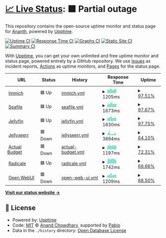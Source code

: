 # [📈 Live Status](https://apps.kedi.dev): <!--live status--> **🟧 Partial outage**

This repository contains the open-source uptime monitor and status page for [Ananth](https://coredump.blog), powered by [Upptime](https://github.com/upptime/upptime).

[![Uptime CI](https://github.com/ananthb/apps.kedi.dev/workflows/Uptime%20CI/badge.svg)](https://github.com/ananthb/apps.kedi.dev/actions?query=workflow%3A%22Uptime+CI%22)
[![Response Time CI](https://github.com/ananthb/apps.kedi.dev/workflows/Response%20Time%20CI/badge.svg)](https://github.com/ananthb/apps.kedi.dev/actions?query=workflow%3A%22Response+Time+CI%22)
[![Graphs CI](https://github.com/ananthb/apps.kedi.dev/workflows/Graphs%20CI/badge.svg)](https://github.com/ananthb/apps.kedi.dev/actions?query=workflow%3A%22Graphs+CI%22)
[![Static Site CI](https://github.com/ananthb/apps.kedi.dev/workflows/Static%20Site%20CI/badge.svg)](https://github.com/ananthb/apps.kedi.dev/actions?query=workflow%3A%22Static+Site+CI%22)
[![Summary CI](https://github.com/ananthb/apps.kedi.dev/workflows/Summary%20CI/badge.svg)](https://github.com/ananthb/apps.kedi.dev/actions?query=workflow%3A%22Summary+CI%22)

With [Upptime](https://upptime.js.org), you can get your own unlimited and free uptime monitor and status page, powered entirely by a GitHub repository. We use [Issues](https://github.com/ananthb/apps.kedi.dev/issues) as incident reports, [Actions](https://github.com/ananthb/apps.kedi.dev/actions) as uptime monitors, and [Pages](https://apps.kedi.dev) for the status page.

<!--start: status pages-->
<!-- This summary is generated by Upptime (https://github.com/upptime/upptime) -->
<!-- Do not edit this manually, your changes will be overwritten -->
<!-- prettier-ignore -->
| URL | Status | History | Response Time | Uptime |
| --- | ------ | ------- | ------------- | ------ |
| <img alt="" src="https://icons.duckduckgo.com/ip3/imm.tail42937.ts.net.ico" height="13"> [Immich](https://imm.tail42937.ts.net) | 🟩 Up | [immich.yml](https://github.com/ananthb/apps.kedi.dev/commits/HEAD/history/immich.yml) | <details><summary><img alt="Response time graph" src="./graphs/immich/response-time-week.png" height="20"> 1205ms</summary><br><a href="https://apps.kedi.dev/history/immich"><img alt="Response time 1199" src="https://img.shields.io/endpoint?url=https%3A%2F%2Fraw.githubusercontent.com%2Fananthb%2Fapps.kedi.dev%2FHEAD%2Fapi%2Fimmich%2Fresponse-time.json"></a><br><a href="https://apps.kedi.dev/history/immich"><img alt="24-hour response time 1120" src="https://img.shields.io/endpoint?url=https%3A%2F%2Fraw.githubusercontent.com%2Fananthb%2Fapps.kedi.dev%2FHEAD%2Fapi%2Fimmich%2Fresponse-time-day.json"></a><br><a href="https://apps.kedi.dev/history/immich"><img alt="7-day response time 1205" src="https://img.shields.io/endpoint?url=https%3A%2F%2Fraw.githubusercontent.com%2Fananthb%2Fapps.kedi.dev%2FHEAD%2Fapi%2Fimmich%2Fresponse-time-week.json"></a><br><a href="https://apps.kedi.dev/history/immich"><img alt="30-day response time 1199" src="https://img.shields.io/endpoint?url=https%3A%2F%2Fraw.githubusercontent.com%2Fananthb%2Fapps.kedi.dev%2FHEAD%2Fapi%2Fimmich%2Fresponse-time-month.json"></a><br><a href="https://apps.kedi.dev/history/immich"><img alt="1-year response time 1199" src="https://img.shields.io/endpoint?url=https%3A%2F%2Fraw.githubusercontent.com%2Fananthb%2Fapps.kedi.dev%2FHEAD%2Fapi%2Fimmich%2Fresponse-time-year.json"></a></details> | <details><summary><a href="https://apps.kedi.dev/history/immich">97.51%</a></summary><a href="https://apps.kedi.dev/history/immich"><img alt="All-time uptime 94.50%" src="https://img.shields.io/endpoint?url=https%3A%2F%2Fraw.githubusercontent.com%2Fananthb%2Fapps.kedi.dev%2FHEAD%2Fapi%2Fimmich%2Fuptime.json"></a><br><a href="https://apps.kedi.dev/history/immich"><img alt="24-hour uptime 100.00%" src="https://img.shields.io/endpoint?url=https%3A%2F%2Fraw.githubusercontent.com%2Fananthb%2Fapps.kedi.dev%2FHEAD%2Fapi%2Fimmich%2Fuptime-day.json"></a><br><a href="https://apps.kedi.dev/history/immich"><img alt="7-day uptime 97.51%" src="https://img.shields.io/endpoint?url=https%3A%2F%2Fraw.githubusercontent.com%2Fananthb%2Fapps.kedi.dev%2FHEAD%2Fapi%2Fimmich%2Fuptime-week.json"></a><br><a href="https://apps.kedi.dev/history/immich"><img alt="30-day uptime 94.50%" src="https://img.shields.io/endpoint?url=https%3A%2F%2Fraw.githubusercontent.com%2Fananthb%2Fapps.kedi.dev%2FHEAD%2Fapi%2Fimmich%2Fuptime-month.json"></a><br><a href="https://apps.kedi.dev/history/immich"><img alt="1-year uptime 94.50%" src="https://img.shields.io/endpoint?url=https%3A%2F%2Fraw.githubusercontent.com%2Fananthb%2Fapps.kedi.dev%2FHEAD%2Fapi%2Fimmich%2Fuptime-year.json"></a></details>
| <img alt="" src="https://icons.duckduckgo.com/ip3/sf.tail42937.ts.net.ico" height="13"> [Seafile](https://sf.tail42937.ts.net) | 🟩 Up | [seafile.yml](https://github.com/ananthb/apps.kedi.dev/commits/HEAD/history/seafile.yml) | <details><summary><img alt="Response time graph" src="./graphs/seafile/response-time-week.png" height="20"> 1673ms</summary><br><a href="https://apps.kedi.dev/history/seafile"><img alt="Response time 1713" src="https://img.shields.io/endpoint?url=https%3A%2F%2Fraw.githubusercontent.com%2Fananthb%2Fapps.kedi.dev%2FHEAD%2Fapi%2Fseafile%2Fresponse-time.json"></a><br><a href="https://apps.kedi.dev/history/seafile"><img alt="24-hour response time 1849" src="https://img.shields.io/endpoint?url=https%3A%2F%2Fraw.githubusercontent.com%2Fananthb%2Fapps.kedi.dev%2FHEAD%2Fapi%2Fseafile%2Fresponse-time-day.json"></a><br><a href="https://apps.kedi.dev/history/seafile"><img alt="7-day response time 1673" src="https://img.shields.io/endpoint?url=https%3A%2F%2Fraw.githubusercontent.com%2Fananthb%2Fapps.kedi.dev%2FHEAD%2Fapi%2Fseafile%2Fresponse-time-week.json"></a><br><a href="https://apps.kedi.dev/history/seafile"><img alt="30-day response time 1713" src="https://img.shields.io/endpoint?url=https%3A%2F%2Fraw.githubusercontent.com%2Fananthb%2Fapps.kedi.dev%2FHEAD%2Fapi%2Fseafile%2Fresponse-time-month.json"></a><br><a href="https://apps.kedi.dev/history/seafile"><img alt="1-year response time 1713" src="https://img.shields.io/endpoint?url=https%3A%2F%2Fraw.githubusercontent.com%2Fananthb%2Fapps.kedi.dev%2FHEAD%2Fapi%2Fseafile%2Fresponse-time-year.json"></a></details> | <details><summary><a href="https://apps.kedi.dev/history/seafile">97.67%</a></summary><a href="https://apps.kedi.dev/history/seafile"><img alt="All-time uptime 94.33%" src="https://img.shields.io/endpoint?url=https%3A%2F%2Fraw.githubusercontent.com%2Fananthb%2Fapps.kedi.dev%2FHEAD%2Fapi%2Fseafile%2Fuptime.json"></a><br><a href="https://apps.kedi.dev/history/seafile"><img alt="24-hour uptime 100.00%" src="https://img.shields.io/endpoint?url=https%3A%2F%2Fraw.githubusercontent.com%2Fananthb%2Fapps.kedi.dev%2FHEAD%2Fapi%2Fseafile%2Fuptime-day.json"></a><br><a href="https://apps.kedi.dev/history/seafile"><img alt="7-day uptime 97.67%" src="https://img.shields.io/endpoint?url=https%3A%2F%2Fraw.githubusercontent.com%2Fananthb%2Fapps.kedi.dev%2FHEAD%2Fapi%2Fseafile%2Fuptime-week.json"></a><br><a href="https://apps.kedi.dev/history/seafile"><img alt="30-day uptime 94.33%" src="https://img.shields.io/endpoint?url=https%3A%2F%2Fraw.githubusercontent.com%2Fananthb%2Fapps.kedi.dev%2FHEAD%2Fapi%2Fseafile%2Fuptime-month.json"></a><br><a href="https://apps.kedi.dev/history/seafile"><img alt="1-year uptime 94.33%" src="https://img.shields.io/endpoint?url=https%3A%2F%2Fraw.githubusercontent.com%2Fananthb%2Fapps.kedi.dev%2FHEAD%2Fapi%2Fseafile%2Fuptime-year.json"></a></details>
| <img alt="" src="https://icons.duckduckgo.com/ip3/tv.tail42937.ts.net.ico" height="13"> [Jellyfin](https://tv.tail42937.ts.net) | 🟩 Up | [jellyfin.yml](https://github.com/ananthb/apps.kedi.dev/commits/HEAD/history/jellyfin.yml) | <details><summary><img alt="Response time graph" src="./graphs/jellyfin/response-time-week.png" height="20"> 1630ms</summary><br><a href="https://apps.kedi.dev/history/jellyfin"><img alt="Response time 1768" src="https://img.shields.io/endpoint?url=https%3A%2F%2Fraw.githubusercontent.com%2Fananthb%2Fapps.kedi.dev%2FHEAD%2Fapi%2Fjellyfin%2Fresponse-time.json"></a><br><a href="https://apps.kedi.dev/history/jellyfin"><img alt="24-hour response time 1471" src="https://img.shields.io/endpoint?url=https%3A%2F%2Fraw.githubusercontent.com%2Fananthb%2Fapps.kedi.dev%2FHEAD%2Fapi%2Fjellyfin%2Fresponse-time-day.json"></a><br><a href="https://apps.kedi.dev/history/jellyfin"><img alt="7-day response time 1630" src="https://img.shields.io/endpoint?url=https%3A%2F%2Fraw.githubusercontent.com%2Fananthb%2Fapps.kedi.dev%2FHEAD%2Fapi%2Fjellyfin%2Fresponse-time-week.json"></a><br><a href="https://apps.kedi.dev/history/jellyfin"><img alt="30-day response time 1768" src="https://img.shields.io/endpoint?url=https%3A%2F%2Fraw.githubusercontent.com%2Fananthb%2Fapps.kedi.dev%2FHEAD%2Fapi%2Fjellyfin%2Fresponse-time-month.json"></a><br><a href="https://apps.kedi.dev/history/jellyfin"><img alt="1-year response time 1768" src="https://img.shields.io/endpoint?url=https%3A%2F%2Fraw.githubusercontent.com%2Fananthb%2Fapps.kedi.dev%2FHEAD%2Fapi%2Fjellyfin%2Fresponse-time-year.json"></a></details> | <details><summary><a href="https://apps.kedi.dev/history/jellyfin">97.75%</a></summary><a href="https://apps.kedi.dev/history/jellyfin"><img alt="All-time uptime 98.00%" src="https://img.shields.io/endpoint?url=https%3A%2F%2Fraw.githubusercontent.com%2Fananthb%2Fapps.kedi.dev%2FHEAD%2Fapi%2Fjellyfin%2Fuptime.json"></a><br><a href="https://apps.kedi.dev/history/jellyfin"><img alt="24-hour uptime 100.00%" src="https://img.shields.io/endpoint?url=https%3A%2F%2Fraw.githubusercontent.com%2Fananthb%2Fapps.kedi.dev%2FHEAD%2Fapi%2Fjellyfin%2Fuptime-day.json"></a><br><a href="https://apps.kedi.dev/history/jellyfin"><img alt="7-day uptime 97.75%" src="https://img.shields.io/endpoint?url=https%3A%2F%2Fraw.githubusercontent.com%2Fananthb%2Fapps.kedi.dev%2FHEAD%2Fapi%2Fjellyfin%2Fuptime-week.json"></a><br><a href="https://apps.kedi.dev/history/jellyfin"><img alt="30-day uptime 98.00%" src="https://img.shields.io/endpoint?url=https%3A%2F%2Fraw.githubusercontent.com%2Fananthb%2Fapps.kedi.dev%2FHEAD%2Fapi%2Fjellyfin%2Fuptime-month.json"></a><br><a href="https://apps.kedi.dev/history/jellyfin"><img alt="1-year uptime 98.00%" src="https://img.shields.io/endpoint?url=https%3A%2F%2Fraw.githubusercontent.com%2Fananthb%2Fapps.kedi.dev%2FHEAD%2Fapi%2Fjellyfin%2Fuptime-year.json"></a></details>
| <img alt="" src="https://icons.duckduckgo.com/ip3/watch.tail42937.ts.net.ico" height="13"> [Jellyseerr](https://watch.tail42937.ts.net) | 🟥 Down | [jellyseerr.yml](https://github.com/ananthb/apps.kedi.dev/commits/HEAD/history/jellyseerr.yml) | <details><summary><img alt="Response time graph" src="./graphs/jellyseerr/response-time-week.png" height="20"> 3894ms</summary><br><a href="https://apps.kedi.dev/history/jellyseerr"><img alt="Response time 3609" src="https://img.shields.io/endpoint?url=https%3A%2F%2Fraw.githubusercontent.com%2Fananthb%2Fapps.kedi.dev%2FHEAD%2Fapi%2Fjellyseerr%2Fresponse-time.json"></a><br><a href="https://apps.kedi.dev/history/jellyseerr"><img alt="24-hour response time 4047" src="https://img.shields.io/endpoint?url=https%3A%2F%2Fraw.githubusercontent.com%2Fananthb%2Fapps.kedi.dev%2FHEAD%2Fapi%2Fjellyseerr%2Fresponse-time-day.json"></a><br><a href="https://apps.kedi.dev/history/jellyseerr"><img alt="7-day response time 3894" src="https://img.shields.io/endpoint?url=https%3A%2F%2Fraw.githubusercontent.com%2Fananthb%2Fapps.kedi.dev%2FHEAD%2Fapi%2Fjellyseerr%2Fresponse-time-week.json"></a><br><a href="https://apps.kedi.dev/history/jellyseerr"><img alt="30-day response time 3609" src="https://img.shields.io/endpoint?url=https%3A%2F%2Fraw.githubusercontent.com%2Fananthb%2Fapps.kedi.dev%2FHEAD%2Fapi%2Fjellyseerr%2Fresponse-time-month.json"></a><br><a href="https://apps.kedi.dev/history/jellyseerr"><img alt="1-year response time 3609" src="https://img.shields.io/endpoint?url=https%3A%2F%2Fraw.githubusercontent.com%2Fananthb%2Fapps.kedi.dev%2FHEAD%2Fapi%2Fjellyseerr%2Fresponse-time-year.json"></a></details> | <details><summary><a href="https://apps.kedi.dev/history/jellyseerr">64.10%</a></summary><a href="https://apps.kedi.dev/history/jellyseerr"><img alt="All-time uptime 72.58%" src="https://img.shields.io/endpoint?url=https%3A%2F%2Fraw.githubusercontent.com%2Fananthb%2Fapps.kedi.dev%2FHEAD%2Fapi%2Fjellyseerr%2Fuptime.json"></a><br><a href="https://apps.kedi.dev/history/jellyseerr"><img alt="24-hour uptime 57.24%" src="https://img.shields.io/endpoint?url=https%3A%2F%2Fraw.githubusercontent.com%2Fananthb%2Fapps.kedi.dev%2FHEAD%2Fapi%2Fjellyseerr%2Fuptime-day.json"></a><br><a href="https://apps.kedi.dev/history/jellyseerr"><img alt="7-day uptime 64.10%" src="https://img.shields.io/endpoint?url=https%3A%2F%2Fraw.githubusercontent.com%2Fananthb%2Fapps.kedi.dev%2FHEAD%2Fapi%2Fjellyseerr%2Fuptime-week.json"></a><br><a href="https://apps.kedi.dev/history/jellyseerr"><img alt="30-day uptime 72.58%" src="https://img.shields.io/endpoint?url=https%3A%2F%2Fraw.githubusercontent.com%2Fananthb%2Fapps.kedi.dev%2FHEAD%2Fapi%2Fjellyseerr%2Fuptime-month.json"></a><br><a href="https://apps.kedi.dev/history/jellyseerr"><img alt="1-year uptime 72.58%" src="https://img.shields.io/endpoint?url=https%3A%2F%2Fraw.githubusercontent.com%2Fananthb%2Fapps.kedi.dev%2FHEAD%2Fapi%2Fjellyseerr%2Fuptime-year.json"></a></details>
| <img alt="" src="https://icons.duckduckgo.com/ip3/ab.tail42937.ts.net.ico" height="13"> [Actual Budget](https://ab.tail42937.ts.net) | 🟥 Down | [actual-budget.yml](https://github.com/ananthb/apps.kedi.dev/commits/HEAD/history/actual-budget.yml) | <details><summary><img alt="Response time graph" src="./graphs/actual-budget/response-time-week.png" height="20"> 1197ms</summary><br><a href="https://apps.kedi.dev/history/actual-budget"><img alt="Response time 1243" src="https://img.shields.io/endpoint?url=https%3A%2F%2Fraw.githubusercontent.com%2Fananthb%2Fapps.kedi.dev%2FHEAD%2Fapi%2Factual-budget%2Fresponse-time.json"></a><br><a href="https://apps.kedi.dev/history/actual-budget"><img alt="24-hour response time 1046" src="https://img.shields.io/endpoint?url=https%3A%2F%2Fraw.githubusercontent.com%2Fananthb%2Fapps.kedi.dev%2FHEAD%2Fapi%2Factual-budget%2Fresponse-time-day.json"></a><br><a href="https://apps.kedi.dev/history/actual-budget"><img alt="7-day response time 1197" src="https://img.shields.io/endpoint?url=https%3A%2F%2Fraw.githubusercontent.com%2Fananthb%2Fapps.kedi.dev%2FHEAD%2Fapi%2Factual-budget%2Fresponse-time-week.json"></a><br><a href="https://apps.kedi.dev/history/actual-budget"><img alt="30-day response time 1243" src="https://img.shields.io/endpoint?url=https%3A%2F%2Fraw.githubusercontent.com%2Fananthb%2Fapps.kedi.dev%2FHEAD%2Fapi%2Factual-budget%2Fresponse-time-month.json"></a><br><a href="https://apps.kedi.dev/history/actual-budget"><img alt="1-year response time 1243" src="https://img.shields.io/endpoint?url=https%3A%2F%2Fraw.githubusercontent.com%2Fananthb%2Fapps.kedi.dev%2FHEAD%2Fapi%2Factual-budget%2Fresponse-time-year.json"></a></details> | <details><summary><a href="https://apps.kedi.dev/history/actual-budget">72.31%</a></summary><a href="https://apps.kedi.dev/history/actual-budget"><img alt="All-time uptime 76.95%" src="https://img.shields.io/endpoint?url=https%3A%2F%2Fraw.githubusercontent.com%2Fananthb%2Fapps.kedi.dev%2FHEAD%2Fapi%2Factual-budget%2Fuptime.json"></a><br><a href="https://apps.kedi.dev/history/actual-budget"><img alt="24-hour uptime 53.12%" src="https://img.shields.io/endpoint?url=https%3A%2F%2Fraw.githubusercontent.com%2Fananthb%2Fapps.kedi.dev%2FHEAD%2Fapi%2Factual-budget%2Fuptime-day.json"></a><br><a href="https://apps.kedi.dev/history/actual-budget"><img alt="7-day uptime 72.31%" src="https://img.shields.io/endpoint?url=https%3A%2F%2Fraw.githubusercontent.com%2Fananthb%2Fapps.kedi.dev%2FHEAD%2Fapi%2Factual-budget%2Fuptime-week.json"></a><br><a href="https://apps.kedi.dev/history/actual-budget"><img alt="30-day uptime 76.95%" src="https://img.shields.io/endpoint?url=https%3A%2F%2Fraw.githubusercontent.com%2Fananthb%2Fapps.kedi.dev%2FHEAD%2Fapi%2Factual-budget%2Fuptime-month.json"></a><br><a href="https://apps.kedi.dev/history/actual-budget"><img alt="1-year uptime 76.95%" src="https://img.shields.io/endpoint?url=https%3A%2F%2Fraw.githubusercontent.com%2Fananthb%2Fapps.kedi.dev%2FHEAD%2Fapi%2Factual-budget%2Fuptime-year.json"></a></details>
| <img alt="" src="https://icons.duckduckgo.com/ip3/cal.tail42937.ts.net.ico" height="13"> [Radicale](https://cal.tail42937.ts.net) | 🟩 Up | [radicale.yml](https://github.com/ananthb/apps.kedi.dev/commits/HEAD/history/radicale.yml) | <details><summary><img alt="Response time graph" src="./graphs/radicale/response-time-week.png" height="20"> 1742ms</summary><br><a href="https://apps.kedi.dev/history/radicale"><img alt="Response time 1742" src="https://img.shields.io/endpoint?url=https%3A%2F%2Fraw.githubusercontent.com%2Fananthb%2Fapps.kedi.dev%2FHEAD%2Fapi%2Fradicale%2Fresponse-time.json"></a><br><a href="https://apps.kedi.dev/history/radicale"><img alt="24-hour response time 1755" src="https://img.shields.io/endpoint?url=https%3A%2F%2Fraw.githubusercontent.com%2Fananthb%2Fapps.kedi.dev%2FHEAD%2Fapi%2Fradicale%2Fresponse-time-day.json"></a><br><a href="https://apps.kedi.dev/history/radicale"><img alt="7-day response time 1742" src="https://img.shields.io/endpoint?url=https%3A%2F%2Fraw.githubusercontent.com%2Fananthb%2Fapps.kedi.dev%2FHEAD%2Fapi%2Fradicale%2Fresponse-time-week.json"></a><br><a href="https://apps.kedi.dev/history/radicale"><img alt="30-day response time 1742" src="https://img.shields.io/endpoint?url=https%3A%2F%2Fraw.githubusercontent.com%2Fananthb%2Fapps.kedi.dev%2FHEAD%2Fapi%2Fradicale%2Fresponse-time-month.json"></a><br><a href="https://apps.kedi.dev/history/radicale"><img alt="1-year response time 1742" src="https://img.shields.io/endpoint?url=https%3A%2F%2Fraw.githubusercontent.com%2Fananthb%2Fapps.kedi.dev%2FHEAD%2Fapi%2Fradicale%2Fresponse-time-year.json"></a></details> | <details><summary><a href="https://apps.kedi.dev/history/radicale">68.66%</a></summary><a href="https://apps.kedi.dev/history/radicale"><img alt="All-time uptime 68.66%" src="https://img.shields.io/endpoint?url=https%3A%2F%2Fraw.githubusercontent.com%2Fananthb%2Fapps.kedi.dev%2FHEAD%2Fapi%2Fradicale%2Fuptime.json"></a><br><a href="https://apps.kedi.dev/history/radicale"><img alt="24-hour uptime 57.25%" src="https://img.shields.io/endpoint?url=https%3A%2F%2Fraw.githubusercontent.com%2Fananthb%2Fapps.kedi.dev%2FHEAD%2Fapi%2Fradicale%2Fuptime-day.json"></a><br><a href="https://apps.kedi.dev/history/radicale"><img alt="7-day uptime 68.66%" src="https://img.shields.io/endpoint?url=https%3A%2F%2Fraw.githubusercontent.com%2Fananthb%2Fapps.kedi.dev%2FHEAD%2Fapi%2Fradicale%2Fuptime-week.json"></a><br><a href="https://apps.kedi.dev/history/radicale"><img alt="30-day uptime 68.66%" src="https://img.shields.io/endpoint?url=https%3A%2F%2Fraw.githubusercontent.com%2Fananthb%2Fapps.kedi.dev%2FHEAD%2Fapi%2Fradicale%2Fuptime-month.json"></a><br><a href="https://apps.kedi.dev/history/radicale"><img alt="1-year uptime 68.66%" src="https://img.shields.io/endpoint?url=https%3A%2F%2Fraw.githubusercontent.com%2Fananthb%2Fapps.kedi.dev%2FHEAD%2Fapi%2Fradicale%2Fuptime-year.json"></a></details>
| <img alt="" src="https://icons.duckduckgo.com/ip3/ai.tail42937.ts.net.ico" height="13"> [Open WebUI](https://ai.tail42937.ts.net) | 🟥 Down | [open-web-ui.yml](https://github.com/ananthb/apps.kedi.dev/commits/HEAD/history/open-web-ui.yml) | <details><summary><img alt="Response time graph" src="./graphs/open-web-ui/response-time-week.png" height="20"> 1209ms</summary><br><a href="https://apps.kedi.dev/history/open-web-ui"><img alt="Response time 1205" src="https://img.shields.io/endpoint?url=https%3A%2F%2Fraw.githubusercontent.com%2Fananthb%2Fapps.kedi.dev%2FHEAD%2Fapi%2Fopen-web-ui%2Fresponse-time.json"></a><br><a href="https://apps.kedi.dev/history/open-web-ui"><img alt="24-hour response time 0" src="https://img.shields.io/endpoint?url=https%3A%2F%2Fraw.githubusercontent.com%2Fananthb%2Fapps.kedi.dev%2FHEAD%2Fapi%2Fopen-web-ui%2Fresponse-time-day.json"></a><br><a href="https://apps.kedi.dev/history/open-web-ui"><img alt="7-day response time 1209" src="https://img.shields.io/endpoint?url=https%3A%2F%2Fraw.githubusercontent.com%2Fananthb%2Fapps.kedi.dev%2FHEAD%2Fapi%2Fopen-web-ui%2Fresponse-time-week.json"></a><br><a href="https://apps.kedi.dev/history/open-web-ui"><img alt="30-day response time 1205" src="https://img.shields.io/endpoint?url=https%3A%2F%2Fraw.githubusercontent.com%2Fananthb%2Fapps.kedi.dev%2FHEAD%2Fapi%2Fopen-web-ui%2Fresponse-time-month.json"></a><br><a href="https://apps.kedi.dev/history/open-web-ui"><img alt="1-year response time 1205" src="https://img.shields.io/endpoint?url=https%3A%2F%2Fraw.githubusercontent.com%2Fananthb%2Fapps.kedi.dev%2FHEAD%2Fapi%2Fopen-web-ui%2Fresponse-time-year.json"></a></details> | <details><summary><a href="https://apps.kedi.dev/history/open-web-ui">88.50%</a></summary><a href="https://apps.kedi.dev/history/open-web-ui"><img alt="All-time uptime 92.92%" src="https://img.shields.io/endpoint?url=https%3A%2F%2Fraw.githubusercontent.com%2Fananthb%2Fapps.kedi.dev%2FHEAD%2Fapi%2Fopen-web-ui%2Fuptime.json"></a><br><a href="https://apps.kedi.dev/history/open-web-ui"><img alt="24-hour uptime 91.78%" src="https://img.shields.io/endpoint?url=https%3A%2F%2Fraw.githubusercontent.com%2Fananthb%2Fapps.kedi.dev%2FHEAD%2Fapi%2Fopen-web-ui%2Fuptime-day.json"></a><br><a href="https://apps.kedi.dev/history/open-web-ui"><img alt="7-day uptime 88.50%" src="https://img.shields.io/endpoint?url=https%3A%2F%2Fraw.githubusercontent.com%2Fananthb%2Fapps.kedi.dev%2FHEAD%2Fapi%2Fopen-web-ui%2Fuptime-week.json"></a><br><a href="https://apps.kedi.dev/history/open-web-ui"><img alt="30-day uptime 92.92%" src="https://img.shields.io/endpoint?url=https%3A%2F%2Fraw.githubusercontent.com%2Fananthb%2Fapps.kedi.dev%2FHEAD%2Fapi%2Fopen-web-ui%2Fuptime-month.json"></a><br><a href="https://apps.kedi.dev/history/open-web-ui"><img alt="1-year uptime 92.92%" src="https://img.shields.io/endpoint?url=https%3A%2F%2Fraw.githubusercontent.com%2Fananthb%2Fapps.kedi.dev%2FHEAD%2Fapi%2Fopen-web-ui%2Fuptime-year.json"></a></details>

<!--end: status pages-->

[**Visit our status website →**](https://apps.kedi.dev)

## 📄 License

- Powered by: [Upptime](https://github.com/upptime/upptime)
- Code: [MIT](./LICENSE) © [Anand Chowdhary](https://anandchowdhary.com), supported by [Pabio](https://pabio.com)
- Data in the `./history` directory: [Open Database License](https://opendatacommons.org/licenses/odbl/1-0/)

